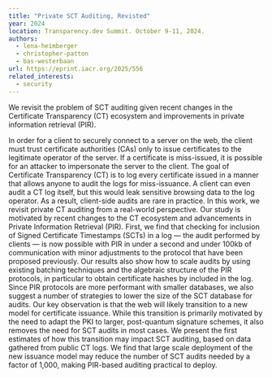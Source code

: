 ```yaml
---
title: "Private SCT Auditing, Revisted"
year: 2024
location: Transparency.dev Summit. October 9-11, 2024.
authors:
  - lena-heimberger
  - christopher-patton
  - bas-westerbaan
url: https://eprint.iacr.org/2025/556
related_interests:
  - security
---
```


We revisit the problem of SCT auditing given recent changes in the Certificate Transparency (CT) ecosystem and improvements in private information retrieval (PIR).

In order for a client to securely connect to a server on the web, the client must trust certificate authorities (CAs) only to issue certificates to the legitimate operator of the server. If a certificate is miss-issued, it is possible for an attacker to impersonate the server to the client. The goal of Certificate Transparency (CT) is to log every certificate issued in a manner that allows anyone to audit the logs for miss-issuance. A client can even audit a CT log itself, but this would leak sensitive browsing data to the log operator. As a result, client-side audits are rare in practice. In this work, we revisit private CT auditing from a real-world perspective. Our study is motivated by recent changes to the CT ecosystem and advancements in Private Information Retrieval (PIR). First, we find that checking for inclusion of Signed Certificate Timestamps (SCTs) in a log — the audit performed by clients — is now possible with PIR in under a second and under 100kb of communication with minor adjustments to the protocol that have been proposed previously. Our results also show how to scale audits by using existing batching techniques and the algebraic structure of the PIR protocols, in particular to obtain certificate hashes by included in the log. Since PIR protocols are more performant with smaller databases, we also suggest a number of strategies to lower the size of the SCT database for audits. Our key observation is that the web will likely transition to a new model for certificate issuance. While this transition is primarily motivated by the need to adapt the PKI to larger, post-quantum signature schemes, it also removes the need for SCT audits in most cases. We present the first estimates of how this transition may impact SCT auditing, based on data gathered from public CT logs. We find that large scale deployment of the new issuance model may reduce the number of SCT audits needed by a factor of 1,000, making PIR-based auditing practical to deploy.
